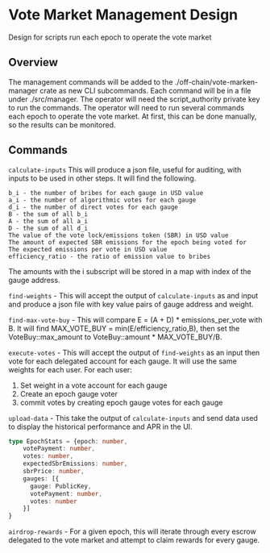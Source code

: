 # Vote Market Management Design
Design for scripts run each epoch to operate the vote market 

## Overview
The management commands will be added to the ./off-chain/vote-marken-manager
crate as new CLI subcommands. Each command will be in a file under ./src/manager.
The operator will need the script_authority private key to run the commands.
The operator will need to run several commands each epoch to 
operate the vote market. At first, this can be done manually, so
the results can be monitored.

## Commands
`calculate-inputs` This will produce a json file, useful for auditing,
with inputs to be used in other steps. It will find the following.
```text
b_i - the number of bribes for each gauge in USD value
a_i - the number of algorithmic votes for each gauge
d_i - the number of direct votes for each gauge
B - the sum of all b_i
A - the sum of all a_i
D - the sum of all d_i
The value of the vote lock/emissions token (SBR) in USD value
The amount of expected SBR emissions for the epoch being voted for
The expected emissions per vote in USD value
efficiency_ratio - the ratio of emission value to bribes
```
The amounts with the i subscript will be stored in a map with index of the gauge address.

`find-weights` - This will accept the output of `calculate-inputs` as
and input and produce a json file with key value pairs
of gauge address and weight.

`find-max-vote-buy` - This will compare E = (A + D) * emissions_per_vote with B. It will find 
MAX_VOTE_BUY = min(E/efficiency_ratio,B), then set the VoteBuy::max_amount to VoteBuy::amount * MAX_VOTE_BUY/B.

`execute-votes` - This will accept the output of `find-weights` as an input then 
vote for each delegated account for each gauge. It will use the same weights for each user.
For each user:
1) Set weight in a vote account for each gauge
2) Create an epoch gauge voter
3) commit votes by creating epoch gauge votes for each gauge

`upload-data` - This take the output of `calculate-inputs` and send data used to display the historical performance and APR in the UI.
```typescript
type EpochStats = {epoch: number,
    votePayment: number,
    votes: number,
    expectedSbrEmissions: number,
    sbrPrice: number,
    gauges: [{
      gauge: PublicKey,
      votePayment: number,
      votes: number
    }]
}
```

`airdrop-rewards` - For a given epoch, this will iterate through every escrow delegated to the vote market and
attempt to claim rewards for every gauge.

